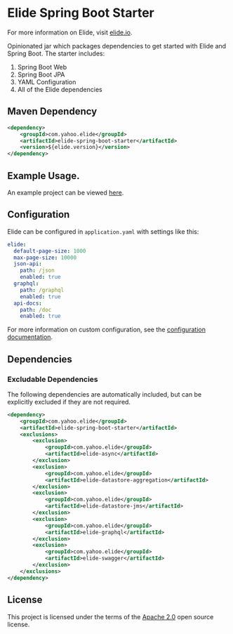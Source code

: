 # Elide Spring Boot Starter

For more information on Elide, visit [elide.io](https://elide.io).

Opinionated jar which packages dependencies to get started with Elide and Spring Boot.  The starter includes:
1. Spring Boot Web
2. Spring Boot JPA
3. YAML Configuration
4. All of the Elide dependencies

## Maven Dependency

```xml
<dependency>
    <groupId>com.yahoo.elide</groupId>
    <artifactId>elide-spring-boot-starter</artifactId>
    <version>${elide.version}</version>
</dependency>
```

## Example Usage.

An example project can be viewed [here](https://github.com/yahoo/elide-spring-boot-example).

## Configuration

Elide can be configured in `application.yaml` with settings like this:

```yaml
elide:
  default-page-size: 1000
  max-page-size: 10000
  json-api:
    path: /json
    enabled: true
  graphql:
    path: /graphql
    enabled: true
  api-docs:
    path: /doc
    enabled: true
```

For more information on custom configuration, see the [configuration documentation](https://elide.io/pages/guide/v7/17-configuration.html).


## Dependencies

### Excludable Dependencies

The following dependencies are automatically included, but can be explicitly excluded if they are not required.

```xml
<dependency>
    <groupId>com.yahoo.elide</groupId>
    <artifactId>elide-spring-boot-starter</artifactId>
    <exclusions>
        <exclusion>
            <groupId>com.yahoo.elide</groupId>
            <artifactId>elide-async</artifactId>
        </exclusion>
        <exclusion>
            <groupId>com.yahoo.elide</groupId>
            <artifactId>elide-datastore-aggregation</artifactId>
        </exclusion>				
        <exclusion>
            <groupId>com.yahoo.elide</groupId>
            <artifactId>elide-datastore-jms</artifactId>
        </exclusion>
        <exclusion>
            <groupId>com.yahoo.elide</groupId>
            <artifactId>elide-graphql</artifactId>
        </exclusion>
        <exclusion>
            <groupId>com.yahoo.elide</groupId>
            <artifactId>elide-swagger</artifactId>
        </exclusion>
    </exclusions>
</dependency>
```

## License
This project is licensed under the terms of the [Apache 2.0](http://www.apache.org/licenses/LICENSE-2.0.html) open source license.
